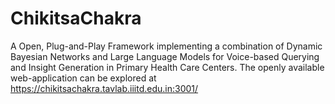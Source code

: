 # ChikitsaChakra

A Open, Plug-and-Play Framework implementing a combination of Dynamic Bayesian Networks and Large Language Models for Voice-based Querying and Insight Generation in Primary Health Care Centers. The openly available web-application can be explored at https://chikitsachakra.tavlab.iiitd.edu.in:3001/
